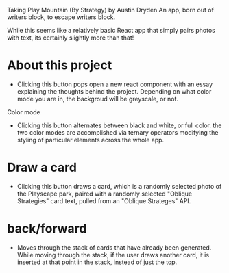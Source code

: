 Taking Play Mountain (By Strategy) by Austin Dryden
An app, born out of writers block, to escape writers block.

While this seems like a relatively basic React app that simply pairs photos with text, its certainly slightly more than that!

# About this project
- Clicking this button pops open a new react component with an essay explaining the thoughts behind the project. Depending on what color mode you are in, the backgroud will be greyscale, or not.

Color mode
- Clicking this button alternates between black and white, or full color. the two color modes are accomplished via ternary operators modifying the styling of particular elements across the whole app.

# Draw a card
- Clicking this button draws a card, which is a randomly selected photo of the Playscape park, paired with a randomly selected "Oblique Strategies" card text, pulled from an "Oblique Strateges" API.

# back/forward
- Moves through the stack of cards that have already been generated. While moving through the stack, if the user draws another card, it is inserted at that point in the stack, instead of just the top.
